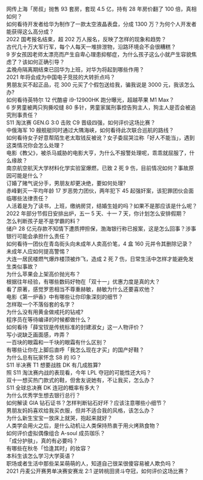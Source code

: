 网传上海「房叔」抛售 93 套房，套现 4.5 亿，持有 28 年房价翻了 100 倍，真相如何？  
如何看待开发者给华为制作了一款太空液晶表盘，分成 1300 万？为何个人开发者能获得这么高分成？  
2022 国考报名结束，超 202 万人报名，反映了怎样的现象和趋势？  
古代几十万大军行军，每个人每天一堆排泄物，沿路环境会不会很糟糕？  
9 岁女孩因老师太漂亮而产生自卑心理患抑郁症，为什么孩子这么小就产生容貌焦虑了？该如何正确引导？  
孟晚舟隔离期结束已回华为上班，对华为将起到哪些作用？  
2021 年将会成为中国电子竞技的大转折点吗？  
男朋友买不起正品，花 300 元买了个假包送给我，骗我说是 3000 元，我该怎么办?  
如何看待英特尔 12 代酷睿 i9-12900HK 跑分曝光，超越苹果 M1 Max？  
6 岁男童被两只狗撕咬缝 80 多针，男童家属刑事控告狗主人，狗主人是否会被追究刑事责任？  
S11 淘汰赛 GEN.G 3:0 击败 C9 晋级四强，如何评价这场比赛？  
中俄海军 10 艘舰艇同时通过大隅海峡，如何看待此次联合巡航的路线？  
如何看待女子好意帮陌生老太取钱反被讹？女子委屈哭泣称「好人不能当」，遇到这类情况你会怎么处理？  
电影《教父》，被杀马威胁的电影大亨，为什么不报警处理呢，乖乖就屈服了，什么缘故？  
南京航空航天大学材料化学实验室爆燃，已致 2 死 9 伤，目前情况如何？事故原因可能是什么？  
订婚了赌气说分手，男朋友却更决绝，要如何处理?  
赤峰剿灭一平均年龄 17 岁恶势力团伙，两年犯下 45 起强奸案，该犯罪团伙会面临哪些法律责任？  
人活着是为了读书，上班，缴纳房贷，结婚生娃的吗？如果不是那应该是什么呢？  
2022 年部分节假日安排出炉，五一 5 天、十一 7 天，你计划怎么安排假期？  
怎么判断孩子是不是学霸的料？  
储户 28 亿元存款不知情下遭质押担保，渤海银行称已报案，这是怎么回事？涉事银行可能会承担什么责任？  
如何看待一团伙在青岛街头向未成年人卖高价笔，4 盒 160 元并令其删除记录？未成年人应如何提高警惕？  
大连一居民楼燃气爆炸楼顶被炸飞，造成 2 死 7 伤，日常生活中怎样才能避免发生类似事故？  
为什么苹果会上架高价抛光布？  
根据往年经验，有哪些数码好物在「双十一」优惠力度是真的大？  
看了原著，感觉罗恩相当不尊重赫敏，赫敏为什么还要喜欢他？  
电影《第一炉香》中有哪些让你印象深刻的细节？  
怎样取一个不落俗套的名字？  
为什么没有用黄金做戒托的钻戒?  
程序员在等待编译的时候都做什么？  
如何看待「薛宝钗是传统标准的封建淑女」这一人物评价？  
写小说缺乏画面感，咋弄？  
一百块的眼霜和一千块的眼霜有什么区别？  
有哪些让你在上脚后直呼「我怎么现在才买」的国产好鞋？  
为什么总有玩家怀念 S8 的 IG？  
S11 半决赛 T1 想要战胜 DK 有几成胜算?  
照 S11 淘汰赛内战的表现看，今年 LPL 夺冠的可能性还大吗？  
双十一想买热门款式的鞋，但舍友说她有，不让我买，怎么办？  
S11 全球总决赛 DK 连冠的概率有多大？  
为什么优秀学生想去银行总行？  
如何解读 GIA 钻石证书？怎样判断钻石好坏？应该注意哪些小细节？  
男朋友妈妈喜欢给我买衣服，但并不适合我的风格，该怎么办？  
为什么新生宝宝一放床上就哭，抱起来就好？  
人类学会用火之后，是什么动机让人类保持热衷于用火烤熟食物？  
如何评价虚拟偶像组合 A-soul 成员珈乐？  
「成分护肤」，真的有必要吗？  
有哪些在秋冬「恰逢其时」的妆容？  
本科生该怎么学习大学英语？  
职场或者生活中那些呆呆萌萌的人，知道自己很呆很傻容易被人欺负吗？  
2021 丹麦公开赛男单决赛安赛龙 2:1 逆转桃田贤斗夺冠，如何评价这场比赛？  
